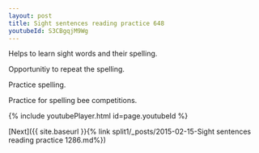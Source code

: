 ```yaml
---
layout: post
title: Sight sentences reading practice 648
youtubeId: S3CBgqjM9Wg
---
```

 
 
Helps to learn sight words and their spelling.

Opportunitiy to repeat the spelling. 

Practice spelling. 
 
Practice for spelling bee competitions. 
 
{% include youtubePlayer.html id=page.youtubeId %}
 
 

[Next]({{ site.baseurl }}{% link  split1/_posts/2015-02-15-Sight sentences reading practice 1286.md%})
 
